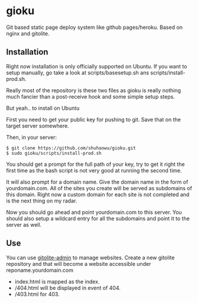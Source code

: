 gioku
=====

Git based static page deploy system like github pages/heroku. Based on nginx and 
gitolite.

Installation
------------

Right now installation is only officially supported on Ubuntu. If you want to
setup manually, go take a look at scripts/basesetup.sh ans 
scripts/install-prod.sh.

Really most of the repository is these two files as gioku is really nothing
much fancier than a post-receive hook and some simple setup steps.

But yeah.. to install on Ubuntu

First you need to get your public key for pushing to git. Save that on the 
target server somewhere.

Then, in your server:

    $ git clone https://github.com/shuhaowu/gioku.git
    $ sudo gioku/scripts/install-prod.sh

You should get a prompt for the full path of your key, try to get it right the
first time as the bash script is not very good at running the second time.

It will also prompt for a domain name. Give the domain name in the form of 
yourdomain.com. All of the sites you create will be 
served as subdomains of this domain. Right now a custom domain for each site
is not completed and is the next thing on my radar.

Now you should go ahead and point yourdomain.com to this server. You should
also setup a wildcard entry for all the subdomains and point it to the server
as well.

Use
---

You can use [gitolite-admin](http://gitolite.com/gitolite/admin.html) to 
manage websites. Create a new gitolite repository and that will become a 
website accessible under reponame.yourdomain.com

 - index.html is mapped as the index.
 - /404.html will be displayed in event of 404.
 - /403.html for 403.

